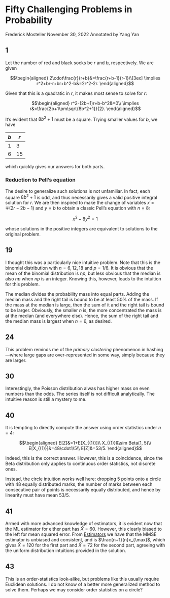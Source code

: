 # Fifty Challenging Problems in Probability

Frederick Mosteller
November 30, 2022
Annotated by Yang Yan

## 1

Let the number of red and black socks be $r$ and $b$, respectively. We are given

$$\begin{aligned}
2\cdot\frac{r}{r+b}&=\frac{r+b-1}{r-1}\\[3ex]
\implies r^2+br-r+br+b^2-b&=2r^2-2r.
\end{aligned}$$

Given that this is a quadratic in $r$, it makes most sense to solve for $r$:

$$\begin{aligned}
r^2-(2b+1)r+b-b^2&=0\\
\implies r&=\frac{2b+1\pm\sqrt{8b^2+1}}{2}.
\end{aligned}$$

It’s evident that $8b^2+1$ must be a square. Trying smaller values for $b$, we have

$b$|$r$
-|-
$1$|$3$
$6$|$15$

which quickly gives our answers for both parts.

### Reduction to Pell’s equation

The desire to generalize such solutions is not unfamiliar. In fact, each square $8b^2+1$ is odd, and thus necessarily gives a valid positive integral solution for $r$. We are then inspired to make the change of variables $x=\mp(2r-2b-1)$ and $y=b$ to obtain a classic Pell’s equation with $n=8$:

$$x^2-8y^2=1$$

whose solutions in the positive integers are equivalent to solutions to the original problem.

## 19

I thought this was a particularly nice intuitive problem. Note that this is the binomial distribution with $n=6,12,18$ and $p=1/6$. It is obvious that the mean of the binomial distribution is $np$, but less obvious that the median is also $np$ when $np$ is an integer. Knowing this, however, leads to the intuition for this problem.

The median divides the probability mass into equal parts. Adding the median mass and the right tail is bound to be at least 50% of the mass. If the mass at the median is large, then the sum of it and the right tail is bound to be larger. Obviously, the smaller $n$ is, the more concentrated the mass is at the median (and everywhere else). Hence, the sum of the right tail and the median mass is largest when $n=6$, as desired.

## 24

This problem reminds me of the *primary clustering* phenomenon in hashing—where large gaps are over-represented in some way, simply because they are larger.

## 30

Interestingly, the Poisson distribution alwas has higher mass on even numbers than the odds. The series itself is not difficult analytically. The intuitive reason is still a mystery to me.

## 40

It is tempting to directly compute the answer using order statistics under $n=4$:

$$\begin{aligned}
E[Z]&=1+E[X_{(1)}]\\
X_{(1)}&\sim Beta(1, 5)\\
E[X_{(1)}]&=48\cdot1/5\\
E[Z]&=53/5.
\end{aligned}$$

Indeed, this is the correct answer. However, this is a coincidence, since the Beta distribution only applies to continuous order statistics, not discrete ones.

Instead, the circle intuition works well here: dropping 5 points onto a circle with 48 equally distributed marks, the number of marks between each consecutive pair of points is necessarily equally distributed, and hence by linearity must have mean $53/5$.

## 41

Armed with more advanced knowledge of estimators, it is evident now that the ML estimator for either part has $\hat X=60$. However, this clearly biased to the left for mean squared error. From [Estimators](../memos/estimators) we have that the MMSE estimator is unbiased and consistent, and is $\frac{n+1}{n}x_{\max}$, which gives $\hat X=120$ for the first part and $\hat X=72$ for the second part, agreeing with the uniform distribution intuitions provided in the solution.

## 43

This is an order-statistics look-alike, but problems like this usually require Euclidean solutions. I do not know of a better more generalized method to solve them. Perhaps we may consider order statistics on a circle?
